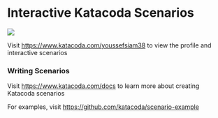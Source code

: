 # Interactive Katacoda Scenarios

[![](http://shields.katacoda.com/katacoda/youssefsiam38/count.svg)](https://www.katacoda.com/youssefsiam38 "Get your profile on Katacoda.com")

Visit https://www.katacoda.com/youssefsiam38 to view the profile and interactive scenarios

### Writing Scenarios
Visit https://www.katacoda.com/docs to learn more about creating Katacoda scenarios

For examples, visit https://github.com/katacoda/scenario-example
